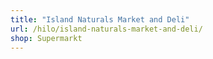 ```yaml
---
title: "Island Naturals Market and Deli"
url: /hilo/island-naturals-market-and-deli/
shop: Supermarkt
---
```


